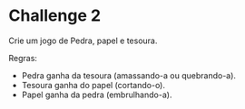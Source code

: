# Challenge 2
Crie um jogo de Pedra, papel e tesoura.

Regras:
- Pedra ganha da tesoura (amassando-a ou quebrando-a).
- Tesoura ganha do papel (cortando-o).
- Papel ganha da pedra (embrulhando-a).